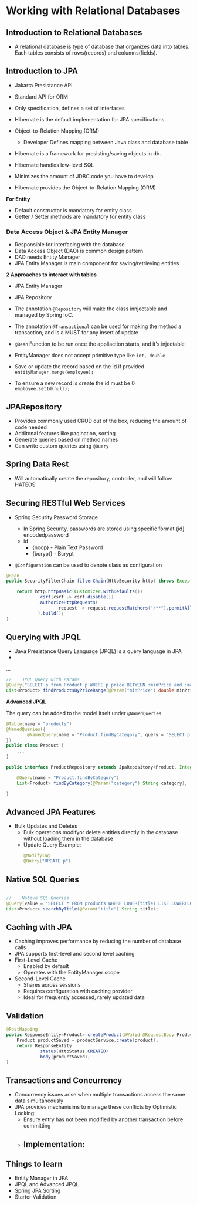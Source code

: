 # Working with Relational Databases

## Introduction to Relational Databases

- A relational database is type of database that organizes data into tables. Each tables consists of rows(records) and columns(fields).

## Introduction to JPA

- Jakarta Presistance API
- Standard API for ORM
- Only specification, defines a set of interfaces
- Hibernate is the default implementation for JPA specifications
- Object-to-Relation Mapping (ORM)
  - Developer Defines mapping between Java class and database table

- Hibernate is a framework for presisting/saving objects in db.
- Hibernate handles low-level SQL
- Minimizes the amount of JDBC code you have to develop
- Hibernate provides the Object-to-Relation Mapping (ORM)


**For Entity**

- Default constructor is mandatory for entity class
- Getter / Setter methods are mandatory for entity class


### Data Access Object & JPA Entity Manager

- Responsible for interfacing with the database
- Data Access Object (DAO) is common design pattern
- DAO needs Entity Manager
- JPA Entity Manager is main component for saving/retrieving entities


**2 Approaches to interact with tables**

- JPA Entity Manager
- JPA Repository


- The annotation `@Repository` will make the class innjectable and managed by Spring IoC.
- The annotation `@Transactional` can be used for making the method a transaction, and is a MUST for any insert of update
- `@Bean` Function to be run once the appliaction starts, and it's injectable
- EntityManager does not accept primitive type like `int, double`


- Save or update the record based on the id if provided `entityManager.merge(employee);` 

- To ensure a new record is create the id must be 0 `employee.setId(null);`


## JPARepository

- Provides commonly used CRUD out of the box, reducing the amount of code needed
- Additonal features like pagination, sorting
- Generate queries based on method names
- Can write custom queries using `@Query`

## Spring Data Rest

- Will automatically create the repository, controller, and will follow HATEOS

## Securing RESTful Web Services

- Spring Security Password Storage
  - In Spring Security, passwords are stored using specific format
    {id} encodedpassword
  - id 
    - {noop} - Plain Text Password
    - {bcrypt} - Bcrypt

- `@Configuration` can be used to denote class as configuration

```java
@Bean
public SecurityFilterChain filterChain(HttpSecurity http) throws Exception {

    return http.httpBasic(Customizer.withDefaults())
            .csrf(csrf -> csrf.disable())
            .authorizeHttpRequests(
                    request -> request.requestMatchers("/**").permitAll()
            ).build();
}
```


## Querying with JPQL

- Java Presistance Query Language (JPQL) is a query language in JPA
- 
...

```java
//    JPQL Query with Params
@Query("SELECT p from Product p WHERE p.price BETWEEN :minPrice and :maxPrice")
List<Product> findProductsByPriceRange(@Param("minPrice") double minPrice, @Param("maxPrice") double maxPrice);

```


**Advanced JPQL**

The query can be added to the model itselt under `@NamedQueries`

```java
@Table(name = "products")
@NamedQueries({
        @NamedQuery(name = "Product.findByCategory", query = "SELECT p FROM Product p WHERE p.category = :category")
})
public class Product {
    ...
}

public interface ProductRepository extends JpaRepository<Product, Integer> {

    @Query(name = "Product.findByCategory")
    List<Product> findByCategory(@Param("category") String category);

}
```


##  Advanced JPA Features

- Bulk Updates and Deletes
  - Bulk operations modifyor delete entities directly in the database without loading them in the database
  - Update Query Example:
    ```java
    @Modifying
    @Query("UPDATE p")
    ```

## Native SQL Queries

```java

//    Native SQL Queries
@Query(value = "SELECT * FROM products WHERE LOWER(title) LIKE LOWER(CONCAT('%', :title, '%'))", nativeQuery = true)
List<Product> searchByTitle(@Param("title") String title);
```

## Caching with JPA

- Caching improves performance by reducing the number of database calls
- JPA supports first-level and second level caching
- First-Level Cache
  - Enabled by default
  - Operates with the EntityManager scope
- Second-Level Cache
  - Shares across sessions
  - Requires configuration with caching provider
  - Ideal for frequently accessed, rarely updated data


## Validation

```java
@PostMapping
public ResponseEntity<Product> createProduct(@Valid @RequestBody Product product) {
    Product productSaved = productService.create(product);
    return ResponseEntity
            .status(HttpStatus.CREATED)
            .body(productSaved);
}
```


## Transactions and Concurrency

- Concurrency issues arise when multiple transactions access the same data simultaneously
- JPA provides mechanisims to manage these conflicts by Optimistic Locking:
  - Ensure entry has not been modified by another transaction before committing
  - Implementation:
    - 





## Things to learn

- Entity Manager in JPA
- JPQL and Advanced JPQL
- Spring JPA Sorting
- Starter Validation